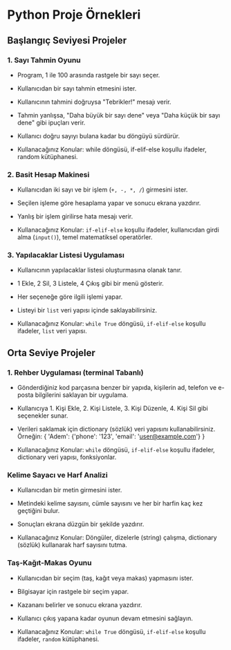 # Python Proje Örnekleri

## Başlangıç Seviyesi Projeler

### 1. Sayı Tahmin Oyunu

* Program, 1 ile 100 arasında rastgele bir sayı seçer.

* Kullanıcıdan bir sayı tahmin etmesini ister.

* Kullanıcının tahmini doğruysa "Tebrikler!" mesajı verir.

* Tahmin yanlışsa, "Daha büyük bir sayı dene" veya "Daha küçük bir sayı dene" gibi ipuçları verir.

* Kullanıcı doğru sayıyı bulana kadar bu döngüyü sürdürür.

* Kullanacağınız Konular: while döngüsü, if-elif-else koşullu ifadeler, random kütüphanesi.

### 2. Basit Hesap Makinesi

* Kullanıcıdan iki sayı ve bir işlem (`+, -, *, /`) girmesini ister.

* Seçilen işleme göre hesaplama yapar ve sonucu ekrana yazdırır.

* Yanlış bir işlem girilirse hata mesajı verir.

* Kullanacağınız Konular: `if-elif-else` koşullu ifadeler, kullanıcıdan girdi alma (`input()`), temel matematiksel operatörler.

### 3. Yapılacaklar Listesi Uygulaması

* Kullanıcının yapılacaklar listesi oluşturmasına olanak tanır.

* 1 Ekle, 2 Sil, 3 Listele, 4 Çıkış gibi bir menü gösterir.

* Her seçeneğe göre ilgili işlemi yapar.

* Listeyi bir `list` veri yapısı içinde saklayabilirsiniz.

* Kullanacağınız Konular: `while True` döngüsü, `if-elif-else` koşullu ifadeler, `list` veri yapısı.

## Orta Seviye Projeler

### 1. Rehber Uygulaması (terminal Tabanlı)

* Gönderdiğiniz kod parçasına benzer bir yapıda, kişilerin ad, telefon ve e-posta bilgilerini saklayan bir uygulama.

* Kullanıcıya 1. Kişi Ekle, 2. Kişi Listele, 3. Kişi Düzenle, 4. Kişi Sil gibi seçenekler sunar.

* Verileri saklamak için dictionary (sözlük) veri yapısını kullanabilirsiniz. Örneğin: { 'Adem': {'phone': '123', 'email': '<user@example.com>'} }

* Kullanacağınız Konular: `while` döngüsü, `if-elif-else` koşullu ifadeler, dictionary veri yapısı, fonksiyonlar.

### Kelime Sayacı ve Harf Analizi

* Kullanıcıdan bir metin girmesini ister.

* Metindeki kelime sayısını, cümle sayısını ve her bir harfin kaç kez geçtiğini bulur.

* Sonuçları ekrana düzgün bir şekilde yazdırır.

* Kullanacağınız Konular: Döngüler, dizelerle (string) çalışma, dictionary (sözlük) kullanarak harf sayısını tutma.

### Taş-Kağıt-Makas Oyunu

* Kullanıcıdan bir seçim (taş, kağıt veya makas) yapmasını ister.

* Bilgisayar için rastgele bir seçim yapar.

* Kazananı belirler ve sonucu ekrana yazdırır.

* Kullanıcı çıkış yapana kadar oyunun devam etmesini sağlayın.

* Kullanacağınız Konular: `while True` döngüsü, `if-elif-else` koşullu ifadeler, `random` kütüphanesi.
